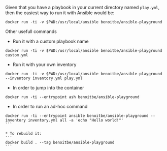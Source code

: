     
Given that you have a playbook in your current directory named `play.yml`, then the easiest way to run it with Ansible would be:

```
docker run -ti -v $PWD:/usr/local/ansible benoitbe/ansible-playground
```

Other usefull commands

* Run it with a custom playbook name

```
docker run -ti -v $PWD:/usr/local/ansible benoitbe/ansible-playground custom.yml
```

* Run it with your own inventory

```
docker run -ti -v $PWD:/usr/local/ansible benoitbe/ansible-playground --inventory inventory.yml play.yml
```

* In order to jump into the container

```
docker run -ti --entrypoint ash benoitbe/ansible-playground
````

* In order to run an ad-hoc command

````
docker run -ti --entrypoint ansible benoitbe/ansible-playground --inventory inventory.yml all -a 'echo "Hello world!"'
```

* To rebuild it:
``` 
docker build . --tag benoitbe/ansible-playground
```